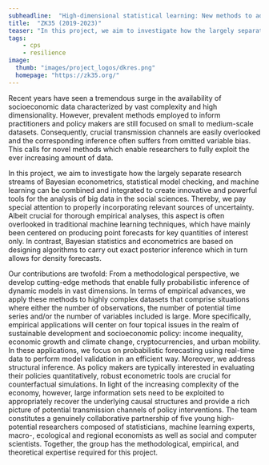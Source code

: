 ```yaml
---
subheadline:  "High-dimensional statistical learning: New methods to advance economic and sustainability policy  (2019-2023)"
title:  "ZK35 (2019-2023)"
teaser: "In this project, we aim to investigate how the largely separate research streams of Bayesian econometrics, statistical model checking, and machine learning can be combined and integrated to create innovative and powerful tools for the analysis of big data in the social sciences."
tags:
    - cps
    - resilience
image:
  thumb: "images/project_logos/dkres.png"
  homepage: "https://zk35.org/"
---
```


<!--more-->

Recent years have seen a tremendous surge in the availability of socioeconomic data characterized by vast complexity and high dimensionality. However, prevalent methods employed to inform practitioners and policy makers are still focused on small to medium-scale datasets. Consequently, crucial transmission channels are easily overlooked and the corresponding inference often suffers from omitted variable bias. This calls for novel methods which enable researchers to fully exploit the ever increasing amount of data.

In this project, we aim to investigate how the largely separate research streams of Bayesian econometrics, statistical model checking, and machine learning can be combined and integrated to create innovative and powerful tools for the analysis of big data in the social sciences. Thereby, we pay special attention to properly incorporating relevant sources of uncertainty. Albeit crucial for thorough empirical analyses, this aspect is often overlooked in traditional machine learning techniques, which have mainly been centered on producing point forecasts for key quantities of interest only. In contrast, Bayesian statistics and econometrics are based on designing algorithms to carry out exact posterior inference which in turn allows for density forecasts.

Our contributions are twofold: From a methodological perspective, we develop cutting-edge methods that enable fully probabilistic inference of dynamic models in vast dimensions. In terms of empirical advances, we apply these methods to highly complex datasets that comprise situations where either the number of observations, the number of potential time series and/or the number of variables included is large. More specifically, empirical applications will center on four topical issues in the realm of sustainable development and socioeconomic policy: income inequality, economic growth and climate change, cryptocurrencies, and urban mobility. In these applications, we focus on probabilistic forecasting using real-time data to perform model validation in an efficient way. Moreover, we address structural inference. As policy makers are typically interested in evaluating their policies quantitatively, robust econometric tools are crucial for counterfactual simulations. In light of the increasing complexity of the economy, however, large information sets need to be exploited to appropriately recover the underlying causal structures and provide a rich picture of potential transmission channels of policy interventions. The team constitutes a genuinely collaborative partnership of five young high-potential researchers composed of statisticians, machine learning experts, macro-, ecological and regional economists as well as social and computer scientists. Together, the group has the methodological, empirical, and theoretical expertise required for this project.